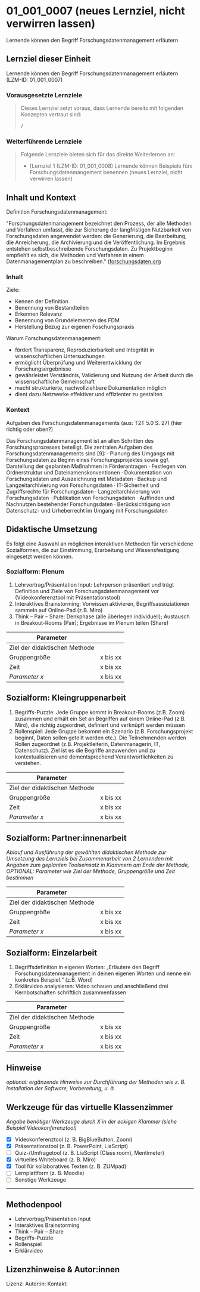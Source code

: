 

# 01_001_0007 (neues Lernziel, nicht verwirren lassen)
Lernende können den Begriff Forschungsdatenmanagement erläutern

## Lernziel dieser Einheit
Lernende können den Begriff Forschungsdatenmanagement erläutern (LZM-ID: 01_001_0007)

### Vorausgesetzte Lernziele <!-- optional -->

> Dieses Lernziel setzt voraus, dass Lernende bereits mit folgenden Konzepten vertraut sind:
>
> /

### Weiterführende Lernziele <!-- optional -->

> Folgende Lernziele bieten sich für das direkte Weiterlernen an:
>
> - [Lernziel 1 (LZM-ID: 01_001_0008) Lernende können Beispiele fürs Forschungsdatenmangement benennen (neues Lernziel, nicht verwirren lassen)

## Inhalt und Kontext

Definition Forschungsdatenmanagement:

"Forschungsdatenmanagement bezeichnet den Prozess, der alle Methoden und Verfahren umfasst, die zur Sicherung der langfristigen Nutzbarkeit von Forschungsdaten angewendet werden: die Generierung, die Bearbeitung, die Anreicherung, die Archivierung und die Veröffentlichung. Im Ergebnis entstehen selbstbeschreibende Forschungsdaten. Zu Projektbeginn empfiehlt es sich, die Methoden und Verfahren in einem Datenmanagementplan zu beschreiben." ([forschungsdaten.org](https://www.forschungsdaten.org/index.php/Forschungsdatenmanagement)

### Inhalt

Ziele:

- Kennen der Definition
- Benennung von Bestandteilen
- Erkennen Relevanz
- Benennung von Grundelementen des FDM
- Herstellung Bezug zur eigenen Foschungspraxis

Warum Forschungsdatenmanagement:

- fördert Transparenz, Reproduzierbarkeit und Integrität in wissenschaftlichen Untersuchungen
- ermöglicht Überprüfung und Weiterentwicklung der Forschungsergebnisse
- gewährleistet Verständnis, Validierung und Nutzung der Arbeit durch die wissenschaftliche Gemeinschaft
- macht strukturierte, nachvollziehbare Dokumentation möglich
- dient dazu Netzwerke effektiver und effizienter zu gestalten


### Kontext <!-- optional -->

Aufgaben des Forschungsdatenmanagements (aus: T2T 5.0 S. 27) (hier richtig oder oben?)

Das Forschungsdatenmanagement ist an allen Schritten des Forschungsprozesses beteiligt. Die zentralen Aufgaben des Forschungsdatenmanagements sind [9]: · Planung des Umgangs mit Forschungsdaten zu Beginn eines Forschungsprojektes sowie ggf. Darstellung der geplanten Maßnahmen in Förderantragen · Festlegen von Ordnerstruktur und Dateinamenskonventionen · Dokumentation von Forschungsdaten und Auszeichnung mit Metadaten · Backup und Langzeitarchivierung von Forschungsdaten · IT-Sicherheit und Zugriffsrechte für Forschungsdaten · Langzeitarchivierung von Forschungsdaten · Publikation von Forschungsdaten · Auffinden und Nachnutzen bestehender Forschungsdaten · Berücksichtigung von Datenschutz- und Urheberrecht im Umgang mit Forschungsdaten


## Didaktische Umsetzung
Es folgt eine Auswahl an möglichen interaktiven Methoden für verschiedene Sozialformen, die zur Einstimmung, Erarbeitung und Wissensfestigung eingesetzt werden können.

### Sozialform: Plenum
1. Lehrvortrag/Präsentation Input: Lehrperson präsentiert und trägt Definition und Ziele von Forschungsdatenmanagement vor (Videokonferenztool mit Präsentationstool)
2. Interaktives Brainstorming: Vorwissen aktivieren, Begriffsassoziationen sammeln auf Online-Pad (z.B. Miro)
3. Think – Pair – Share: Denkphase (alle überlegen individuell); Austausch in Breakout-Rooms (Pair); Ergebnisse im Plenum teilen (Share)

| Parameter                         |          |
| -----------------------------     | -------- |
| Ziel der didaktischen Methode     |          |
| Gruppengröße                      | x bis xx |
| Zeit                              | x bis xx |
| *Parameter x*                     | x bis xx |

## Sozialform: Kleingruppenarbeit
1. Begriffs-Puzzle: Jede Gruppe kommt in Breakout-Rooms (z.B. Zoom) zusammen und erhält ein Set an Begriffen auf einem Online-Pad (z.B. Miro), die richtig zugeordnet, definiert und verknüpft werden müssen
2. Rollenspiel: Jede Gruppe bekommt ein Szenario (z.B. Forschungsprojekt beginnt, Daten sollen geteilt werden etc.). Die Teilnehmenden werden Rollen zugeordnet (z.B. Projektleiterin, Datenmanagerin, IT, Datenschutz). Ziel ist es die Begriffe anzuwenden und zu kontextualisieren und dementsprechend Verantwortlichkeiten zu verstehen.

| Parameter                         |          |
| -----------------------------     | -------- |
| Ziel der didaktischen Methode     |          |
| Gruppengröße                      | x bis xx |
| Zeit                              | x bis xx |
| *Parameter x*                     | x bis xx |


## Sozialform: Partner:innenarbeit
_Ablauf und Ausführung der gewählten didaktischen Methode zur Umsetzung des Lernziels bei Zusammenarbeit von 2 Lernenden mit Angaben zum geplanten Toolseinsatz in Klammern am Ende der Methode, OPTIONAL: Parameter wie Ziel der Methode, Gruppengröße und Zeit bestimmen_

| Parameter                         |          |
| -----------------------------     | -------- |
| Ziel der didaktischen Methode     |          |
| Gruppengröße                      | x bis xx |
| Zeit                              | x bis xx |
| *Parameter x*                     | x bis xx |


## Sozialform: Einzelarbeit
1. Begriffsdefinition in eigenen Worten: „Erläutere den Begriff Forschungsdatenmanagement in deinen eigenen Worten und nenne ein konkretes Beispiel.“ (z.B. Word)
2. Erklärvideo analysieren: Video schauen und anschließend drei Kernbotschaften schriftlich zusammenfassen

| Parameter                         |          |
| -----------------------------     | -------- |
| Ziel der didaktischen Methode     |          |
| Gruppengröße                      | x bis xx |
| Zeit                              | x bis xx |
| *Parameter x*                     | x bis xx |


## Hinweise <!-- optional -->
_optional: ergänzende Hinweise zur Durchführung der Methoden wie z. B. Installation der Software, Vorbereitung, u. ä._


## Werkzeuge für das virtuelle Klassenzimmer  

_Angabe benötiger Werkzeuge durch X in der eckigen Klammer (siehe Beispiel Videokonferenztool)_

- [x] Videokonferenztool (z. B. BigBlueButton, Zoom)  
- [x] Präsentationstool (z. B. PowerPoint, LiaScript)  
- [ ] Quiz-/Umfragetool (z. B. LiaScript (Class room), Mentimeter)  
- [x] virtuelles Whiteboard (z. B. Miro)  
- [x] Tool für kollaboratives Texten (z. B. ZUMpad)  
- [ ] Lernplattform (z. B. Moodle)  
- [ ] Sonstige Werkzeuge  

---

## Methodenpool
- Lehrvortrag/Präsentation Input
- Interaktives Brainstorming
- Think – Pair – Share
- Begriffs-Puzzle
- Rollenspiel
- Erklärvideo


## Lizenzhinweise & Autor:innen

Lizenz:
Autor:in:
Kontakt: <!-- optional -->


